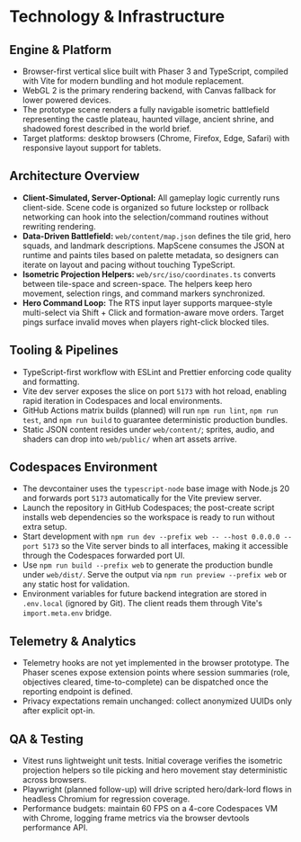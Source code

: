 # Technology & Infrastructure

## Engine & Platform
- Browser-first vertical slice built with Phaser 3 and TypeScript, compiled with Vite for modern
  bundling and hot module replacement.
- WebGL 2 is the primary rendering backend, with Canvas fallback for lower powered devices.
- The prototype scene renders a fully navigable isometric battlefield representing the castle
  plateau, haunted village, ancient shrine, and shadowed forest described in the world brief.
- Target platforms: desktop browsers (Chrome, Firefox, Edge, Safari) with responsive layout support
  for tablets.

## Architecture Overview
- **Client-Simulated, Server-Optional:** All gameplay logic currently runs client-side. Scene code is
  organized so future lockstep or rollback networking can hook into the selection/command routines
  without rewriting rendering.
- **Data-Driven Battlefield:** `web/content/map.json` defines the tile grid, hero squads, and
  landmark descriptions. MapScene consumes the JSON at runtime and paints tiles based on palette
  metadata, so designers can iterate on layout and pacing without touching TypeScript.
- **Isometric Projection Helpers:** `web/src/iso/coordinates.ts` converts between tile-space and
  screen-space. The helpers keep hero movement, selection rings, and command markers synchronized.
- **Hero Command Loop:** The RTS input layer supports marquee-style multi-select via Shift + Click
  and formation-aware move orders. Target pings surface invalid moves when players right-click
  blocked tiles.

## Tooling & Pipelines
- TypeScript-first workflow with ESLint and Prettier enforcing code quality and formatting.
- Vite dev server exposes the slice on port `5173` with hot reload, enabling rapid iteration in
  Codespaces and local environments.
- GitHub Actions matrix builds (planned) will run `npm run lint`, `npm run test`, and `npm run build`
  to guarantee deterministic production bundles.
- Static JSON content resides under `web/content/`; sprites, audio, and shaders can drop into
  `web/public/` when art assets arrive.

## Codespaces Environment
- The devcontainer uses the `typescript-node` base image with Node.js 20 and forwards port `5173`
  automatically for the Vite preview server.
- Launch the repository in GitHub Codespaces; the post-create script installs web dependencies so the
  workspace is ready to run without extra setup.
- Start development with `npm run dev --prefix web -- --host 0.0.0.0 --port 5173` so the Vite server
  binds to all interfaces, making it accessible through the Codespaces forwarded port UI.
- Use `npm run build --prefix web` to generate the production bundle under `web/dist/`. Serve the
  output via `npm run preview --prefix web` or any static host for validation.
- Environment variables for future backend integration are stored in `.env.local` (ignored by Git).
  The client reads them through Vite's `import.meta.env` bridge.

## Telemetry & Analytics
- Telemetry hooks are not yet implemented in the browser prototype. The Phaser scenes expose
  extension points where session summaries (role, objectives cleared, time-to-complete) can be
  dispatched once the reporting endpoint is defined.
- Privacy expectations remain unchanged: collect anonymized UUIDs only after explicit opt-in.

## QA & Testing
- Vitest runs lightweight unit tests. Initial coverage verifies the isometric projection helpers so
  tile picking and hero movement stay deterministic across browsers.
- Playwright (planned follow-up) will drive scripted hero/dark-lord flows in headless Chromium for
  regression coverage.
- Performance budgets: maintain 60 FPS on a 4-core Codespaces VM with Chrome, logging frame metrics
  via the browser devtools performance API.
